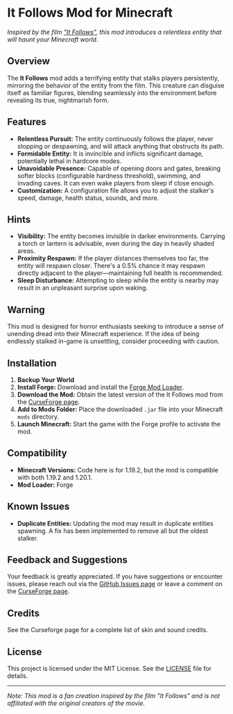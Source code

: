 # It Follows Mod for Minecraft

*Inspired by the film ["It Follows"](https://en.wikipedia.org/wiki/It_Follows), this mod introduces a relentless entity that will haunt your Minecraft world.*

## Overview

The **It Follows** mod adds a terrifying entity that stalks players persistently, mirroring the behavior of the entity from the film. This creature can disguise itself as familiar figures, blending seamlessly into the environment before revealing its true, nightmarish form.

## Features

- **Relentless Pursuit:** The entity continuously follows the player, never stopping or despawning, and will attack anything that obstructs its path.
- **Formidable Entity:** It is invincible and inflicts significant damage, potentially lethal in hardcore modes.
- **Unavoidable Presence:** Capable of opening doors and gates, breaking softer blocks (configurable hardness threshold), swimming, and invading caves. It can even wake players from sleep if close enough.
- **Customization:** A configuration file allows you to adjust the stalker's speed, damage, health status, sounds, and more.

## Hints

- **Visibility:** The entity becomes invisible in darker environments. Carrying a torch or lantern is advisable, even during the day in heavily shaded areas.
- **Proximity Respawn:** If the player distances themselves too far, the entity will respawn closer. There's a 0.5% chance it may respawn directly adjacent to the player—maintaining full health is recommended.
- **Sleep Disturbance:** Attempting to sleep while the entity is nearby may result in an unpleasant surprise upon waking.

## Warning

This mod is designed for horror enthusiasts seeking to introduce a sense of unending dread into their Minecraft experience. If the idea of being endlessly stalked in-game is unsettling, consider proceeding with caution.

## Installation

1. **Backup Your World**
2. **Install Forge:** Download and install the [Forge Mod Loader](https://files.minecraftforge.net/).
3. **Download the Mod:** Obtain the latest version of the It Follows mod from the [CurseForge page](https://www.curseforge.com/minecraft/mc-mods/it-follows-inspired-by-the-film-it-follows).
4. **Add to Mods Folder:** Place the downloaded `.jar` file into your Minecraft `mods` directory.
5. **Launch Minecraft:** Start the game with the Forge profile to activate the mod.

## Compatibility

- **Minecraft Versions:** Code here is for 1.19.2, but the mod is compatible with both 1.19.2 and 1.20.1.
- **Mod Loader:** Forge

## Known Issues

- **Duplicate Entities:** Updating the mod may result in duplicate entities spawning. A fix has been implemented to remove all but the oldest stalker.

## Feedback and Suggestions

Your feedback is greatly appreciated. If you have suggestions or encounter issues, please reach out via the [GitHub Issues page](https://github.com/yourusername/ItFollowsMod/issues) or leave a comment on the [CurseForge page](https://www.curseforge.com/minecraft/mc-mods/it-follows-inspired-by-the-film-it-follows).

## Credits
See the Curseforge page for a complete list of skin and sound credits.

## License

This project is licensed under the MIT License. See the [LICENSE](LICENSE) file for details.

---

*Note: This mod is a fan creation inspired by the film "It Follows" and is not affiliated with the original creators of the movie.*
